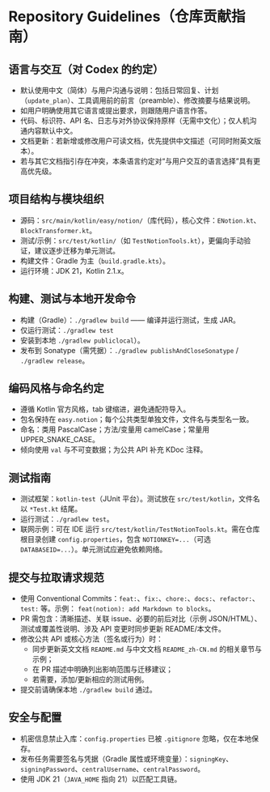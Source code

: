 # Repository Guidelines（仓库贡献指南）

## 语言与交互（对 Codex 的约定）

- 默认使用中文（简体）与用户沟通与说明：包括日常回复、计划（`update_plan`）、工具调用前的前言（preamble）、修改摘要与结果说明。
- 如用户明确使用其它语言或提出要求，则跟随用户语言作答。
- 代码、标识符、API 名、日志与对外协议保持原样（无需中文化）；仅人机沟通内容默认中文。
- 文档更新：若新增或修改用户可读文档，优先提供中文描述（可同时附英文版本）。
- 若与其它文档指引存在冲突，本条语言约定对“与用户交互的语言选择”具有更高优先级。

## 项目结构与模块组织

- 源码：`src/main/kotlin/easy/notion/`（库代码），核心文件：`ENotion.kt`、`BlockTransformer.kt`。
- 测试/示例：`src/test/kotlin/`（如 `TestNotionTools.kt`），更偏向手动验证，建议逐步迁移为单元测试。
- 构建文件：Gradle 为主（`build.gradle.kts`）。
- 运行环境：JDK 21，Kotlin 2.1.x。

## 构建、测试与本地开发命令

- 构建（Gradle）：`./gradlew build` —— 编译并运行测试，生成 JAR。
- 仅运行测试：`./gradlew test`
- 安装到本地  `./gradlew publiclocal`）。
- 发布到 Sonatype（需凭据）：`./gradlew publishAndCloseSonatype` / `./gradlew release`。

## 编码风格与命名约定

- 遵循 Kotlin 官方风格，tab 键缩进，避免通配符导入。
- 包名保持在 `easy.notion`；每个公共类型单独文件，文件名与类型名一致。
- 命名：类用 PascalCase；方法/变量用 camelCase；常量用 UPPER_SNAKE_CASE。
- 倾向使用 `val` 与不可变数据；为公共 API 补充 KDoc 注释。

## 测试指南

- 测试框架：`kotlin-test`（JUnit 平台）。测试放在 `src/test/kotlin`，文件名以 `*Test.kt` 结尾。
- 运行测试：`./gradlew test`。
- 联网示例：可在 IDE 运行 `src/test/kotlin/TestNotionTools.kt`。需在仓库根目录创建 `config.properties`，包含
  `NOTIONKEY=...`（可选 `DATABASEID=...`）。单元测试应避免依赖网络。

## 提交与拉取请求规范

- 使用 Conventional Commits：`feat:`、`fix:`、`chore:`、`docs:`、`refactor:`、`test:` 等。示例：
  `feat(notion): add Markdown to blocks`。
- PR 需包含：清晰描述、关联 issue、必要的前后对比（示例 JSON/HTML）、测试或覆盖性说明、涉及 API 变更时同步更新 README/本文件。
- 修改公共 API 或核心方法（签名或行为）时：
	- 同步更新英文文档 `README.md` 与中文文档 `README_zh-CN.md` 的相关章节与示例；
	- 在 PR 描述中明确列出影响范围与迁移建议；
	- 若需要，添加/更新相应的测试用例。
- 提交前请确保本地 `./gradlew build` 通过。

## 安全与配置

- 机密信息禁止入库：`config.properties` 已被 `.gitignore` 忽略，仅在本地保存。
- 发布任务需要签名与凭据（Gradle 属性或环境变量）：`signingKey`、`signingPassword`、`centralUsername`、`centralPassword`。
- 使用 JDK 21（`JAVA_HOME` 指向 21）以匹配工具链。
